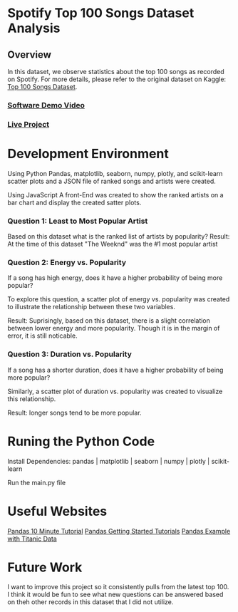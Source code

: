 # Spotify Top 100 Songs Dataset Analysis

## Overview

In this dataset, we observe statistics about the top 100 songs as recorded on Spotify. For more details, please refer to the original dataset on Kaggle: [Top 100 Songs Dataset](https://www.kaggle.com/datasets/thebumpkin/600-billboard-hot-100-tracks-with-spotify-data).

### [Software Demo Video](https://youtu.be/X0zyIVkeNwM)

### [Live Project](https://keatonflake.github.io/song-analyst/)

# Development Environment

Using Python Pandas, matplotlib, seaborn, numpy, plotly, and scikit-learn scatter plots and a JSON file of ranked songs and artists were created.

Using JavaScript A front-End was created to show the ranked artists on a bar chart and display the created satter plots.

### Question 1: Least to Most Popular Artist

Based on this dataset what is the ranked list of artists by popularity?
Result: At the time of this dataset "The Weeknd" was the #1 most popular artist

### Question 2: Energy vs. Popularity

If a song has high energy, does it have a higher probability of being more popular?

To explore this question, a scatter plot of energy vs. popularity was created to illustrate the relationship between these two variables.

Result: Suprisingly, based on this dataset, there is a slight correlation between lower energy and more popularity. Though it is in the margin of error, it is still noticable.

### Question 3: Duration vs. Popularity

If a song has a shorter duration, does it have a higher probability of being more popular?

Similarly, a scatter plot of duration vs. popularity was created to visualize this relationship.

Result: longer songs tend to be more popular.

# Runing the Python Code

Install Dependencies:
pandas | matplotlib | seaborn | numpy | plotly | scikit-learn

Run the main.py file

# Useful Websites

[Pandas 10 Minute Tutorial](https://pandas.pydata.org/docs/user_guide/10min.html#min)
[Pandas Getting Started Tutorials](https://pandas.pydata.org/docs/getting_started/intro_tutorials/index.html)
[Pandas Example with Titanic Data ](https://towardsdatascience.com/getting-started-to-data-analysis-with-python-pandas-with-titanic-dataset-a195ab043c77)

# Future Work

I want to improve this project so it consistently pulls from the latest top 100. I think it would be fun to
see what new questions can be answered based on theh other records in this dataset that I did not utilize.
